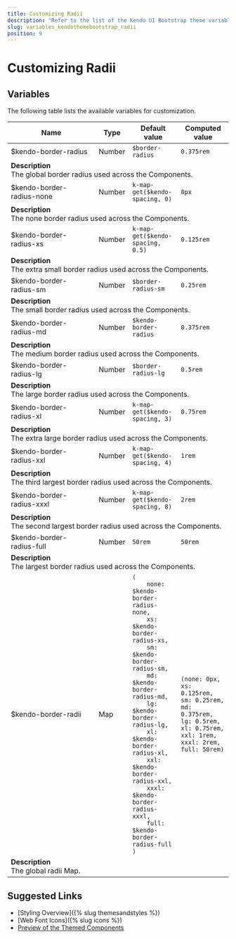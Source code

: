 ```yaml
---
title: Customizing Radii
description: "Refer to the list of the Kendo UI Bootstrap theme variables available for customization."
slug: variables_kendothemebootstrap_radii
position: 9
---
```


# Customizing Radii

## Variables

The following table lists the available variables for customization.

<table class="theme-variables">
    <colgroup>
    <col style="width: 200px; white-space:nowrap;" />
    <col />
    <col />
    <col />
</colgroup>
<thead>
    <tr>
        <th>Name</th>
        <th>Type</th>
        <th>Default value</th>
        <th>Computed value</th>
    </tr>
</thead>
<tbody>
        <tr>
    <td>$kendo-border-radius</td>
    <td>Number</td>
    <td><code>$border-radius</code></td>
    <td><code>0.375rem</code></td>
</tr>
<tr>
    <td colspan="4" class="theme-variables-description-container"><div><b>Description</b><div class="theme-variables-description">The global border radius used across the Components.</div></div>
    </td>
</tr>
<tr>
    <td>$kendo-border-radius-none</td>
    <td>Number</td>
    <td><code>k-map-get($kendo-spacing, 0)</code></td>
    <td><code>0px</code></td>
</tr>
<tr>
    <td colspan="4" class="theme-variables-description-container"><div><b>Description</b><div class="theme-variables-description">The none border radius used across the Components.</div></div>
    </td>
</tr>
<tr>
    <td>$kendo-border-radius-xs</td>
    <td>Number</td>
    <td><code>k-map-get($kendo-spacing, 0.5)</code></td>
    <td><code>0.125rem</code></td>
</tr>
<tr>
    <td colspan="4" class="theme-variables-description-container"><div><b>Description</b><div class="theme-variables-description">The extra small border radius used across the Components.</div></div>
    </td>
</tr>
<tr>
    <td>$kendo-border-radius-sm</td>
    <td>Number</td>
    <td><code>$border-radius-sm</code></td>
    <td><code>0.25rem</code></td>
</tr>
<tr>
    <td colspan="4" class="theme-variables-description-container"><div><b>Description</b><div class="theme-variables-description">The small border radius used across the Components.</div></div>
    </td>
</tr>
<tr>
    <td>$kendo-border-radius-md</td>
    <td>Number</td>
    <td><code>$kendo-border-radius</code></td>
    <td><code>0.375rem</code></td>
</tr>
<tr>
    <td colspan="4" class="theme-variables-description-container"><div><b>Description</b><div class="theme-variables-description">The medium border radius used across the Components.</div></div>
    </td>
</tr>
<tr>
    <td>$kendo-border-radius-lg</td>
    <td>Number</td>
    <td><code>$border-radius-lg</code></td>
    <td><code>0.5rem</code></td>
</tr>
<tr>
    <td colspan="4" class="theme-variables-description-container"><div><b>Description</b><div class="theme-variables-description">The large border radius used across the Components.</div></div>
    </td>
</tr>
<tr>
    <td>$kendo-border-radius-xl</td>
    <td>Number</td>
    <td><code>k-map-get($kendo-spacing, 3)</code></td>
    <td><code>0.75rem</code></td>
</tr>
<tr>
    <td colspan="4" class="theme-variables-description-container"><div><b>Description</b><div class="theme-variables-description">The extra large border radius used across the Components.</div></div>
    </td>
</tr>
<tr>
    <td>$kendo-border-radius-xxl</td>
    <td>Number</td>
    <td><code>k-map-get($kendo-spacing, 4)</code></td>
    <td><code>1rem</code></td>
</tr>
<tr>
    <td colspan="4" class="theme-variables-description-container"><div><b>Description</b><div class="theme-variables-description">The third largest border radius used across the Components.</div></div>
    </td>
</tr>
<tr>
    <td>$kendo-border-radius-xxxl</td>
    <td>Number</td>
    <td><code>k-map-get($kendo-spacing, 8)</code></td>
    <td><code>2rem</code></td>
</tr>
<tr>
    <td colspan="4" class="theme-variables-description-container"><div><b>Description</b><div class="theme-variables-description">The second largest border radius used across the Components.</div></div>
    </td>
</tr>
<tr>
    <td>$kendo-border-radius-full</td>
    <td>Number</td>
    <td><code>50rem</code></td>
    <td><code>50rem</code></td>
</tr>
<tr>
    <td colspan="4" class="theme-variables-description-container"><div><b>Description</b><div class="theme-variables-description">The largest border radius used across the Components.</div></div>
    </td>
</tr>
<tr>
    <td>$kendo-border-radii</td>
    <td>Map</td>
    <td><code>(
    none: $kendo-border-radius-none,
    xs: $kendo-border-radius-xs,
    sm: $kendo-border-radius-sm,
    md: $kendo-border-radius-md,
    lg: $kendo-border-radius-lg,
    xl: $kendo-border-radius-xl,
    xxl: $kendo-border-radius-xxl,
    xxxl: $kendo-border-radius-xxxl,
    full: $kendo-border-radius-full
)</code></td>
    <td><code>(none: 0px, xs: 0.125rem, sm: 0.25rem, md: 0.375rem, lg: 0.5rem, xl: 0.75rem, xxl: 1rem, xxxl: 2rem, full: 50rem)</code></td>
</tr>
<tr>
    <td colspan="4" class="theme-variables-description-container"><div><b>Description</b><div class="theme-variables-description">The global radii Map.</div></div>
    </td>
</tr>
</tbody>
</table>

## Suggested Links

* [Styling Overview]({% slug themesandstyles %})
* [Web Font Icons]({% slug icons %})
* [Preview of the Themed Components](../)

